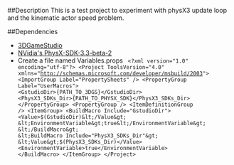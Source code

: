##Description
This is a test project to experiment with physX3 update loop and the kinematic actor speed problem.

##Dependencies
* [3DGameStudio](http://www.3dgamestudio.com/)
* [NVidia's PhysX-SDK-3.3-beta-2](https://developer.nvidia.com/rdp/physx-downloads)
* Create a file named Variables.props
    <code>
    &lt;?xml version="1.0" encoding="utf-8"?&gt; 
    &lt;Project ToolsVersion="4.0" xmlns="http://schemas.microsoft.com/developer/msbuild/2003"&gt;
      &lt;ImportGroup Label="PropertySheets" /&gt;
      &lt;PropertyGroup Label="UserMacros"&gt;
        &lt;GstudioDir&gt;{PATH_TO_3DGS}&lt;/GstudioDir&gt;
        &lt;PhysX3_SDKs_Dir&gt;{PATH_TO_PHYSX_SDK}&lt;/PhysX3_SDKs_Dir&gt;
      &lt;/PropertyGroup&gt;
      &lt;PropertyGroup /&gt;
      &lt;ItemDefinitionGroup /&gt;
      &lt;ItemGroup&gt;
        &lt;BuildMacro Include="GstudioDir"&gt;
          &lt;Value&gt;$(GstudioDir)&lt;/Value&gt;
          &lt;EnvironmentVariable&gt;true&lt;/EnvironmentVariable&gt;
        &lt;/BuildMacro&gt;
        &lt;BuildMacro Include="PhysX3_SDKs_Dir"&gt;
          &lt;Value&gt;$(PhysX3_SDKs_Dir)&lt;/Value&gt;
          &lt;EnvironmentVariable&gt;true&lt;/EnvironmentVariable&gt;
        &lt;/BuildMacro&gt;
      &lt;/ItemGroup&gt;
    &lt;/Project&gt;
    </code>
